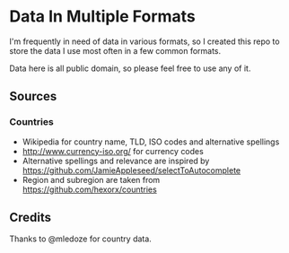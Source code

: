 Data In Multiple Formats
========================

I'm frequently in need of data in various formats, so I created this repo to store the data I use most often in a few common formats.

Data here is all public domain, so please feel free to use any of it.

Sources
-------

### Countries

* Wikipedia for country name, TLD, ISO codes and alternative spellings
* http://www.currency-iso.org/ for currency codes
* Alternative spellings and relevance are inspired by https://github.com/JamieAppleseed/selectToAutocomplete
* Region and subregion are taken from https://github.com/hexorx/countries

Credits
-------

Thanks to @mledoze for country data.
